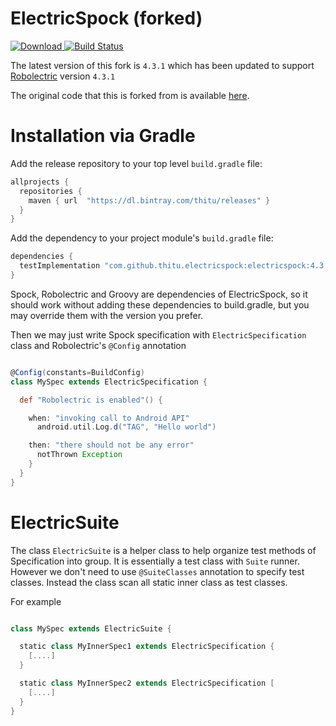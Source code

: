 # ElectricSpock (forked)

[ ![Download](https://api.bintray.com/packages/thitu/releases/electricspock/images/download.svg) ](https://bintray.com/thitu/releases/electricspock/_latestVersion)
[![Build Status](https://travis-ci.com/thitu/electricspock.svg?branch=master)](https://travis-ci.com/thitu/electricspock)

The latest version of this fork is `4.3.1` which has been updated to support [Robolectric](http://robolectric.org) version `4.3.1`

The original code that this is forked from is available [here](https://github.com/hkhc/electricspock).


# Installation via Gradle

Add the release repository to your top level `build.gradle` file:

```groovy
allprojects {
  repositories {
    maven { url  "https://dl.bintray.com/thitu/releases" }
  }
}
```

Add the dependency to your project module's `build.gradle` file:

```groovy
dependencies {
  testImplementation "com.github.thitu.electricspock:electricspock:4.3.1"
}
```

Spock, Robolectric and Groovy are dependencies of ElectricSpock, so it should work without adding these dependencies to build.gradle, but you may override them with the version you prefer.

Then we may just write Spock specification with `ElectricSpecification` class and Robolectric's `@Config` annotation

```groovy

@Config(constants=BuildConfig)
class MySpec extends ElectricSpecification {

  def "Robolectric is enabled"() {

    when: "invoking call to Android API"
      android.util.Log.d("TAG", "Hello world")

    then: "there should not be any error"
      notThrown Exception
    }
  }
}

```

# ElectricSuite

The class `ElectricSuite` is a helper class to help organize test methods of Specification into group.
It is essentially a test class with `Suite` runner. However we don't need to use `@SuiteClasses` annotation
to specify test classes. Instead the class scan all static inner class as test classes.

For example

```groovy

class MySpec extends ElectricSuite {

  static class MyInnerSpec1 extends ElectricSpecification {
    [....]
  }

  static class MyInnerSpec2 extends ElectricSpecification [
    [....]
  }
}

```
